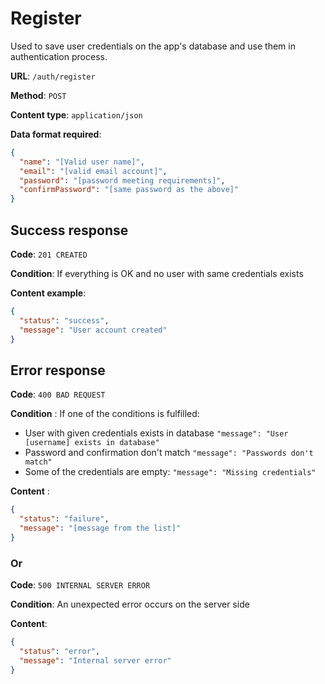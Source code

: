 # Register

Used to save user credentials on the app's database and use them in authentication process.

**URL**: `/auth/register`

**Method**: `POST`

**Content type**: `application/json`

**Data format required**:

```json
{
  "name": "[Valid user name]",
  "email": "[valid email account]",
  "password": "[password meeting requirements]",
  "confirmPassword": "[same password as the above]"
}
```

## Success response

**Code**: `201 CREATED`

**Condition**: If everything is OK and no user with same credentials exists

**Content example**:

```json
{
  "status": "success",
  "message": "User account created"
}
```

## Error response

**Code**: `400 BAD REQUEST`

**Condition** : If one of the conditions is fulfilled:

- User with given credentials exists in database
  `"message": "User [username] exists in database"`
- Password and confirmation don't match
  `"message": "Passwords don't match"`
- Some of the credentials are empty:
  `"message": "Missing credentials"`

**Content** :

```json
{
  "status": "failure",
  "message": "[message from the list]"
}
```

### Or

**Code**: `500 INTERNAL SERVER ERROR`

**Condition**: An unexpected error occurs on the server side

**Content**:

```json
{
  "status": "error",
  "message": "Internal server error"
}
```
